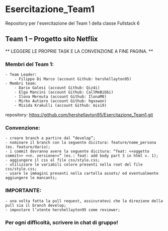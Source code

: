 # Esercitazione_Team1
Repository per l'esercitazione del Team 1 della classe Fullstack 6

## Team 1 – Progetto sito Netflix

** LEGGERE LE PROPRIE TASK E LA CONVENZIONE A FINE PAGINA. **

### Membri del Team 1:
    - Team Leader:
        - Filippo Di Marco (account Github: hershellayton95)
    - Membri team:
        - Dario Galesi (account Github: Qiz4i) 
        - Elga Mancini (account Github: CallMeBibbi) 
        - Ilona Mereuta (account Github: IlonaM8) 
        - Mirko Autiero (account Github: hgxxwon) 
        - Misida Krakulli (account Github: misi9)

repository: https://github.com/hershellayton95/Esercitazione_Team1.git

### Convenzione:
    - creare branch a partire dal “develop”;
    - nominare il branch con la seguente dicitura: feature/nome_persona (es. feature/dario);
    - i commit dovranno avere la seguente dicitura: “feat: <<oggetto commit>> <<n. versione>>” (es.: feat: add body part 3 in html v. 1);
    - aggiungere il css al file css/style.css;
    - utilizzare le variabili colore presenti nella root del file css/style.css;
    - usare le immagini presenti nella cartella assets/ ed eventualmente aggiungere le mancanti;

### IMPORTANTE:
    - una volta fatta la pull request, assicuratevi che la direzione della pull sia il branch develop;
    - impostare l’utente hershellayton95 come reviewer;


### Per ogni difficoltà, scrivere in chat di gruppo!
